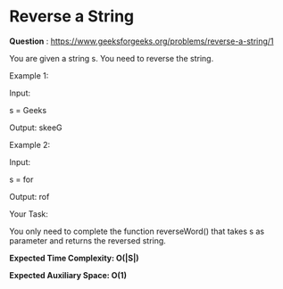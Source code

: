 # Reverse a String

**Question** : https://www.geeksforgeeks.org/problems/reverse-a-string/1

You are given a string s. You need to reverse the string.

Example 1:

Input:

s = Geeks

Output: skeeG

Example 2:

Input:

s = for

Output: rof

Your Task:

You only need to complete the function reverseWord() that takes s as parameter and returns the reversed string.

**Expected Time Complexity: O(|S|)**

**Expected Auxiliary Space: O(1)**
